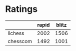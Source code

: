 # Ratings

|          | rapid | blitz |
|----------|-------|-------|
| lichess  | 2002 | 1506 |
| chesscom | 1492 | 1001 |
